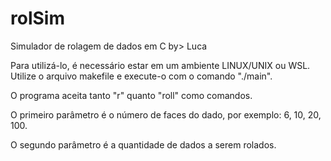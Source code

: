 # rolSim
Simulador de rolagem de dados em C
by> Luca

Para utilizá-lo, é necessário estar em um ambiente LINUX/UNIX ou WSL. Utilize o arquivo makefile e execute-o com o comando "./main".


O programa aceita tanto "r" quanto "roll" como comandos.

O primeiro parâmetro é o número de faces do dado, por exemplo: 6, 10, 20, 100.

O segundo parâmetro é a quantidade de dados a serem rolados.

